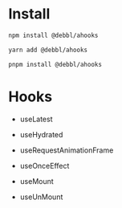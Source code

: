 # Install

```bash
npm install @debbl/ahooks
```

```bash
yarn add @debbl/ahooks
```

```bash
pnpm install @debbl/ahooks
```

# Hooks

- useLatest

- useHydrated

- useRequestAnimationFrame

- useOnceEffect

- useMount

- useUnMount
